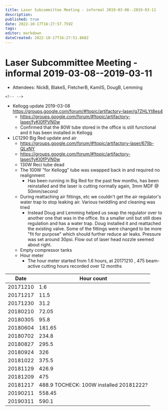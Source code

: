 ```yaml
---
title: Laser Subcommittee Meeting - informal 2019-03-08--2019-03-11
description: 
published: true
date: 2022-10-17T16:27:57.759Z
tags: 
editor: markdown
dateCreated: 2022-10-17T16:27:51.868Z
---
```


# Laser Subcommittee Meeting - informal 2019-03-08--2019-03-11

-   Attendees: NickB, BlakeS, FletcherB, KamilS, DougB, Lemming

```{=html}
<!-- -->
```
-   Kellogg update 2019-03-08 <https://groups.google.com/forum/#!topic/artifactory-laser/g7ZHLYt8es4>
    -   <https://groups.google.com/forum/#!topic/artifactory-laser/fyKI0fPVN0w>
    -   Confirmed that the 80W tube stored in the office is still functional and it has been installed in Kellogg
-   LC1290 Big Red update and air
    -   <https://groups.google.com/forum/#!topic/artifactory-laser/67llb-QLxNY>
    -   <https://groups.google.com/forum/#!topic/artifactory-laser/fyKI0fPVN0w>
    -   130W Reci tube dead
    -   The 100W "for Kellogg" tube was swapped back in and required no realignment
        -   Has been running in Big Red for the past few months, has been reinstalled and the laser is cutting normally again, 3mm MDF @ 50mm/second
    -   During reattaching air fittings, etc we couldn't get the air regulator's water trap to stop leaking air. Various twiddling and cleaning was tried
        -   Instead Doug and Lemming helped us swap the regulator over to another one that was in the office. Its a smaller unit but still does regulation and has a water trap. Doug installed it and reattached the existing valve. Some of the fittings were changed to be more "fit for purpose" which should further reduce air leaks. Pressure was set around 30psi. Flow out of laser head nozzle seemed about right.
    -   Empty compressor tanks
    -   Hour meter
        -   The hour meter started from 1.6 hours, at 20171210 , 475 beam-active cutting hours recorded over 12 months

| Date     | Hour count                              |
|----------|-----------------------------------------|
| 20171210 | 1.6                                     |
| 20171217 | 11.5                                    |
| 20171230 | 31.2                                    |
| 20180210 | 72.05                                   |
| 20180305 | 95.8                                    |
| 20180604 | 181.65                                  |
| 20180702 | 234.8                                   |
| 20180827 | 295.5                                   |
| 20180924 | 326                                     |
| 20181022 | 375.5                                   |
| 20181129 | 426.9                                   |
| 20181209 | 475                                     |
| 20181217 | 488.9 TOCHECK: 100W installed 20181222? |
| 20190211 | 558.45                                  |
| 20190311 | 590.1                                   |
